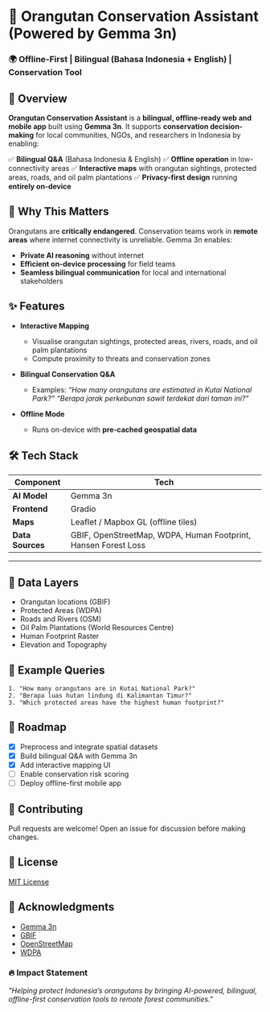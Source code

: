 # 🦧 Orangutan Conservation Assistant (Powered by Gemma 3n)

### 🌍 **Offline-First | Bilingual (Bahasa Indonesia + English) | Conservation Tool**

## 📌 Overview

**Orangutan Conservation Assistant** is a **bilingual, offline-ready web and mobile app** built using **Gemma 3n**. It supports **conservation decision-making** for local communities, NGOs, and researchers in Indonesia by enabling:

✅ **Bilingual Q\&A** (Bahasa Indonesia & English)
✅ **Offline operation** in low-connectivity areas
✅ **Interactive maps** with orangutan sightings, protected areas, roads, and oil palm plantations
✅ **Privacy-first design** running **entirely on-device**


## 🚀 Why This Matters

Orangutans are **critically endangered**. Conservation teams work in **remote areas** where internet connectivity is unreliable. Gemma 3n enables:

* **Private AI reasoning** without internet
* **Efficient on-device processing** for field teams
* **Seamless bilingual communication** for local and international stakeholders

## ✨ Features

* **Interactive Mapping**

  * Visualise orangutan sightings, protected areas, rivers, roads, and oil palm plantations
  * Compute proximity to threats and conservation zones

* **Bilingual Conservation Q\&A**

  * Examples:
    *“How many orangutans are estimated in Kutai National Park?”*
    *“Berapa jarak perkebunan sawit terdekat dari taman ini?”*

* **Offline Mode**

  * Runs on-device with **pre-cached geospatial data**

## 🛠 Tech Stack

| Component        | Tech                                                           |
| ---------------- | -------------------------------------------------------------- |
| **AI Model**     | Gemma 3n                                                       |
| **Frontend**     | Gradio                                         |
| **Maps**         | Leaflet / Mapbox GL (offline tiles)                            |
| **Data Sources** | GBIF, OpenStreetMap, WDPA, Human Footprint, Hansen Forest Loss |

---

## 📂 Data Layers

* Orangutan locations (GBIF)
* Protected Areas (WDPA)
* Roads and Rivers (OSM)
* Oil Palm Plantations (World Resources Centre)
* Human Footprint Raster
* Elevation and Topography

## 📌 Example Queries

```
1. "How many orangutans are in Kutai National Park?"
2. "Berapa luas hutan lindung di Kalimantan Timur?"
3. "Which protected areas have the highest human footprint?"
```

## 🎯 Roadmap

* [x] Preprocess and integrate spatial datasets
* [x] Build bilingual Q\&A with Gemma 3n
* [x] Add interactive mapping UI
* [ ] Enable conservation risk scoring
* [ ] Deploy offline-first mobile app

## 🤝 Contributing

Pull requests are welcome! Open an issue for discussion before making changes.

## 📜 License

[MIT License](LICENSE)

## 🙌 Acknowledgments

* [Gemma 3n](https://ai.google.dev/gemma)
* [GBIF](https://www.gbif.org/)
* [OpenStreetMap](https://www.openstreetmap.org/)
* [WDPA](https://www.protectedplanet.net/)


### 🔥 Impact Statement

*"Helping protect Indonesia’s orangutans by bringing AI-powered, bilingual, offline-first conservation tools to remote forest communities."*

